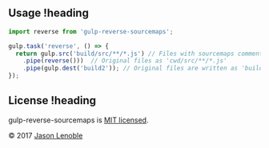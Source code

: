 ## Usage !heading

```js
import reverse from 'gulp-reverse-sourcemaps';

gulp.task('reverse', () => {
  return gulp.src('build/src/**/*.js') // Files with sourcemaps comments
    .pipe(reverse()))  // Original files as 'cwd/src/**/*.js'
    .pipe(gulp.dest('build2')); // Original files are written as 'build2/src/**/*.js'
});
```

## License !heading

gulp-reverse-sourcemaps is [MIT licensed](./LICENSE).

© 2017 [Jason Lenoble](mailto:jason.lenoble@gmail.com)
